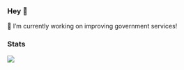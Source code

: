 ### Hey 👋

💬  I’m currently working on improving government services! 

### Stats
![](https://github-readme-stats.vercel.app/api?username=WORTI3&count_private=true&show_icons=true&hide=issues&theme=github_dark)
